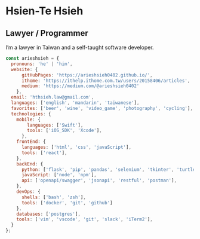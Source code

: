 Hsien-Te Hsieh 
===============================  

Lawyer / Programmer 
-------------------  

I’m a lawyer in Taiwan and a self-taught software developer.

```javascript
const arieshsieh = {
  pronouns: 'he' | 'him',
  website: {
      gitHubPages: 'https://arieshsieh0402.github.io/',
      ithome: 'https://ithelp.ithome.com.tw/users/20158406/articles',
      medium: 'https://medium.com/@arieshsieh0402'
    },
  email: 'hthsieh.law@gmail.com',
  languages: ['english', 'mandarin', 'taiwanese'],
  favorites: ['beer', 'wine', 'video_game', 'photography', 'cycling'],
  technologies: {
    mobile: {
        languages: ['Swift'],
        tools: ['iOS_SDK', 'Xcode'],
      },
    frontEnd: {
      languages: ['html', 'css', 'javaScript'],
      tools: ['react'],
    },
    backEnd: {
      python: ['flask', 'pip', 'pandas', 'selenium', 'tkinter', 'turtle'],
      javaScript: ['node', 'npm'],
      api: ['openapi/swagger', 'jsonapi', 'restful', 'postman'],
    },
    devOps: {
      shells: ['bash', 'zsh'],
      tools: ['docker', 'git', 'github']
    },
    databases: ['postgres'],
    tools: ['vim', 'vscode', 'git', 'slack', 'iTerm2'],
  }
};
```
